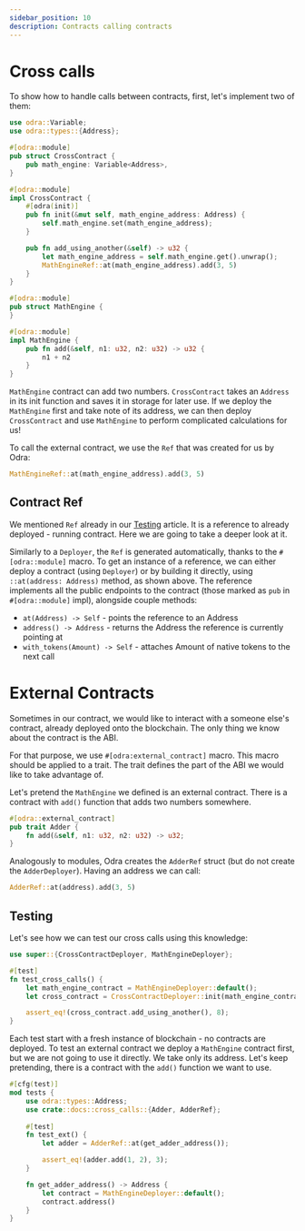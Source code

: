 ```yaml
---
sidebar_position: 10
description: Contracts calling contracts
---
```


# Cross calls

To show how to handle calls between contracts, first, let's implement two of them:

```rust title="examples/src/docs/cross_calls.rs"
use odra::Variable;
use odra::types::{Address};

#[odra::module]
pub struct CrossContract {
    pub math_engine: Variable<Address>,
}

#[odra::module]
impl CrossContract {
    #[odra(init)]
    pub fn init(&mut self, math_engine_address: Address) {
        self.math_engine.set(math_engine_address);
    }

    pub fn add_using_another(&self) -> u32 {
        let math_engine_address = self.math_engine.get().unwrap();
        MathEngineRef::at(math_engine_address).add(3, 5)
    }
}

#[odra::module]
pub struct MathEngine {
}

#[odra::module]
impl MathEngine {
    pub fn add(&self, n1: u32, n2: u32) -> u32 {
        n1 + n2
    }
}
```
`MathEngine` contract can add two numbers. `CrossContract` takes an `Address` in its init function and saves it in
storage for later use. If we deploy the `MathEngine` first and take note of its address, we can then deploy
`CrossContract` and use `MathEngine` to perform complicated calculations for us!

To call the external contract, we use the `Ref` that was created for us by Odra:

```rust title="examples/src/docs/cross_calls.rs"
MathEngineRef::at(math_engine_address).add(3, 5)
```

## Contract Ref
We mentioned `Ref` already in our [Testing](07-testing.md) article.
It is a reference to already deployed - running contract.
Here we are going to take a deeper look at it.

Similarly to a `Deployer`, the `Ref` is generated automatically, thanks to the `#[odra::module]` macro.
To get an instance of a reference, we can either deploy a contract (using `Deployer`) or by building it
directly, using `::at(address: Address)` method, as shown above.
The reference implements all the public endpoints to the contract (those marked as `pub` in `#[odra::module]`
impl), alongside couple methods:

- `at(Address) -> Self` - points the reference to an Address
- `address() -> Address` - returns the Address the reference is currently pointing at
- `with_tokens(Amount) -> Self` - attaches Amount of native tokens to the next call

# External Contracts
Sometimes in our contract, we would like to interact with a someone else's contract, already deployed onto the blockchain. The only thing we know about the contract is the ABI.

For that purpose, we use `#[odra:external_contract]` macro. This macro should be applied to a trait. The trait defines the part of the ABI we would like to take advantage of.

Let's pretend the `MathEngine` we defined is an external contract. There is a contract with `add()` function that adds two numbers somewhere.

```rust title="examples/src/docs/cross_calls.rs"
#[odra::external_contract]
pub trait Adder {
    fn add(&self, n1: u32, n2: u32) -> u32;
}
```

Analogously to modules, Odra creates the `AdderRef` struct (but do not create the `AdderDeployer`). Having an address we can call:

```rust title="examples/src/docs/cross_calls.rs"
AdderRef::at(address).add(3, 5)
```

## Testing
Let's see how we can test our cross calls using this knowledge:

```rust title="examples/src/docs/cross_calls.rs"
use super::{CrossContractDeployer, MathEngineDeployer};

#[test]
fn test_cross_calls() {
    let math_engine_contract = MathEngineDeployer::default();
    let cross_contract = CrossContractDeployer::init(math_engine_contract.address());

    assert_eq!(cross_contract.add_using_another(), 8);
}
```

Each test start with a fresh instance of blockchain - no contracts are deployed. To test an external contract we deploy a `MathEngine` contract first, but we are not going to use it directly. We take only its address. Let's keep pretending, there is a contract with the `add()` function we want to use.

```rust title="examples/src/docs/cross_calls.rs"
#[cfg(test)]
mod tests {
    use odra::types::Address;
    use crate::docs::cross_calls::{Adder, AdderRef};
    
    #[test]
    fn test_ext() {
        let adder = AdderRef::at(get_adder_address());

        assert_eq!(adder.add(1, 2), 3);
    }

    fn get_adder_address() -> Address {
        let contract = MathEngineDeployer::default();
        contract.address()
    }
}
```